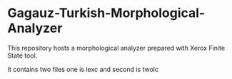 # Gagauz-Turkish-Morphological-Analyzer
 
 This repository hosts a morphological analyzer prepared with Xerox Finite State tool. 
 
 It contains two files one is lexc and second is twolc
